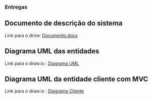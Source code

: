 ### Entregas ###


## Documento de descrição do sistema ##

Link para o drive: [Documento.docx](https://docs.google.com/document/d/1W1ocYvn5Vhb-7lYciv49xPUYX_j_0SlcAuzoflHRKGc/edit?tab=t.0#heading=h.5bxwhs7w3fud)

## Diagrama UML das entidades ###

Link para o draw.io : [Diagrama UML](https://app.diagrams.net/#G1esEGVWLkYnOPsmp5Q-oUBenDprcVqT-9)

## Diagrama UML da entidade cliente com MVC ###

Link para o draw.io : [Diagrama Cliente](https://app.diagrams.net/#G1dFVnam3CPMuROci99t9Kg2CuUfuPURxe#%7B%22pageId%22%3A%222_pD4oEgYHyubxefa4L1%22%7D)
